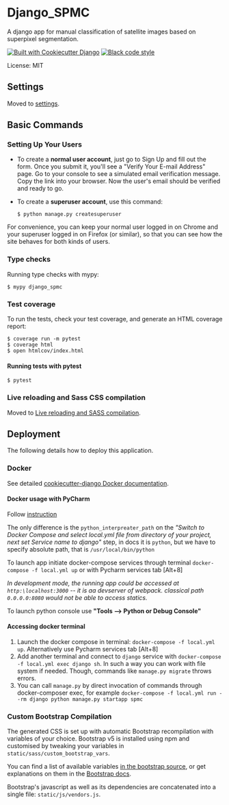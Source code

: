 # Django_SPMC

A django app for manual classification of satellite images based on superpixel segmentation.

[![Built with Cookiecutter Django](https://img.shields.io/badge/built%20with-Cookiecutter%20Django-ff69b4.svg?logo=cookiecutter)](https://github.com/cookiecutter/cookiecutter-django/)
[![Black code style](https://img.shields.io/badge/code%20style-black-000000.svg)](https://github.com/ambv/black)

License: MIT

## Settings

Moved to [settings](http://cookiecutter-django.readthedocs.io/en/latest/settings.html).

## Basic Commands

### Setting Up Your Users

- To create a **normal user account**, just go to Sign Up and fill out the form. Once you submit it, you'll see a "Verify Your E-mail Address" page. Go to your console to see a simulated email verification message. Copy the link into your browser. Now the user's email should be verified and ready to go.

- To create a **superuser account**, use this command:

      $ python manage.py createsuperuser

For convenience, you can keep your normal user logged in on Chrome and your superuser logged in on Firefox (or similar), so that you can see how the site behaves for both kinds of users.

### Type checks

Running type checks with mypy:

    $ mypy django_spmc

### Test coverage

To run the tests, check your test coverage, and generate an HTML coverage report:

    $ coverage run -m pytest
    $ coverage html
    $ open htmlcov/index.html

#### Running tests with pytest

    $ pytest

### Live reloading and Sass CSS compilation

Moved to [Live reloading and SASS compilation](https://cookiecutter-django.readthedocs.io/en/latest/developing-locally.html#sass-compilation-live-reloading).

## Deployment

The following details how to deploy this application.

### Docker

See detailed [cookiecutter-django Docker documentation](http://cookiecutter-django.readthedocs.io/en/latest/deployment-with-docker.html).

#### Docker usage with PyCharm

Follow [instruction](https://github.com/cookiecutter/cookiecutter-django/blob/master/%7B%7Bcookiecutter.project_slug%7D%7D/docs/pycharm/configuration.rst)

The only difference is the `python_interpreater_path` on
the _"Switch to Docker Compose and select local.yml file from directory of your project, next set Service name to django"_
step, in docs it is `python`, but we have to specify absolute path, that is `/usr/local/bin/python`

To launch app initiate docker-compose services through terminal `docker-compose -f local.yml up` or with Pycharm
services tab [Alt+8]

_In development mode, the running app could be accessed at `http:\localhost:3000` -- it is aa devserver of webpack.
classical path `0.0.0.0:8080` would not be able to access statics._

To launch python console use **"Tools --> Python or Debug Console"**

#### Accessing docker terminal

1. Launch the docker compose in terminal: `docker-compose -f local.yml up`. Alternatively use Pycharm
   services tab [Alt+8]
2. Add another terminal and connect to `django` service with `docker-compose -f local.yml exec django sh`. In such a
   way you can work with file system if needed. Though, commands like `manage.py migrate` throws errors.
3. You can call `manage.py` by direct invocation of commands through docker-composer exec, for example
   `docker-compose -f local.yml run --rm django python manage.py startapp spmc`

### Custom Bootstrap Compilation

The generated CSS is set up with automatic Bootstrap recompilation with variables of your choice.
Bootstrap v5 is installed using npm and customised by tweaking your variables in `static/sass/custom_bootstrap_vars`.

You can find a list of available variables [in the bootstrap source](https://github.com/twbs/bootstrap/blob/v5.1.3/scss/_variables.scss), or get explanations on them in the [Bootstrap docs](https://getbootstrap.com/docs/5.1/customize/sass/).

Bootstrap's javascript as well as its dependencies are concatenated into a single file: `static/js/vendors.js`.
